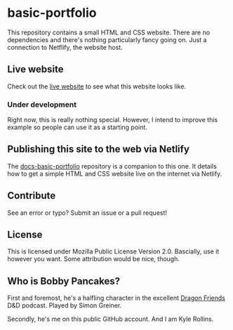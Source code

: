 # basic-portfolio
This repository contains a small HTML and CSS website. There are no dependencies and there's nothing particularly fancy going on. Just a connection to Netflify, the website host.

## Live website
Check out the [live website](https://wtd-basic-portfolio.netlify.app/) to see what this website looks like.

### Under development
Right now, this is really nothing special. However, I intend to improve this example so people can use it as a starting point.

## Publishing this site to the web via Netlify
The [docs-basic-portfolio](https://github.com/bobby-pancakes/basic-portfolio) repository is a companion to this one. It details how to get a simple HTML and CSS website live on the internet via Netlify.

## Contribute
See an error or typo? Submit an issue or a pull request!

## License
This is licensed under Mozilla Public License Version 2.0. Bascially, use it however you want. Some attribution would be nice, though.

## Who is Bobby Pancakes?
First and foremost, he's a halfling character in the excellent [Dragon Friends](https://thedragonfriends.com/about/) D&D podcast. Played by Simon Greiner.

Secondly, he's me on this public GitHub account. And I am Kyle Rollins.